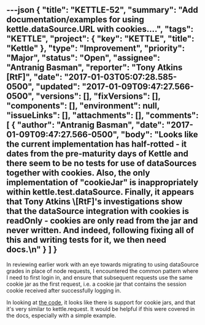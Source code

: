 ---json
{
  "title": "KETTLE-52",
  "summary": "Add documentation/examples for using kettle.dataSource.URL with cookies....",
  "tags": "KETTLE",
  "project": {
    "key": "KETTLE",
    "title": "Kettle"
  },
  "type": "Improvement",
  "priority": "Major",
  "status": "Open",
  "assignee": "Antranig Basman",
  "reporter": "Tony Atkins [RtF]",
  "date": "2017-01-03T05:07:28.585-0500",
  "updated": "2017-01-09T09:47:27.566-0500",
  "versions": [],
  "fixVersions": [],
  "components": [],
  "environment": null,
  "issueLinks": [],
  "attachments": [],
  "comments": [
    {
      "author": "Antranig Basman",
      "date": "2017-01-09T09:47:27.566-0500",
      "body": "Looks like the current implementation has half-rotted - it dates from the pre-maturity days of Kettle and there seem to be no tests for use of dataSources together with cookies. Also, the only implementation of \"cookieJar\" is inappropriately within kettle.test.dataSource. Finally, it appears that Tony Atkins \\[RtF]'s investigations show that the dataSource integration with cookies is readOnly - cookies are only read from the jar and never written. And indeed, following fixing all of this and writing tests for it, we then need docs.\n"
    }
  ]
}
---
In reviewing earlier work with an eye towards migrating to using dataSource grades in place of node requests, I encountered the common pattern where I need to first login in, and ensure that subsequent requests use the same cookie jar as the first request, i.e. a cookie jar that contains the session cookie received after successfully logging in.

In looking at [the code](https://github.com/fluid-project/kettle/blob/master/lib/dataSource-url.js#L37), it looks like there is support for cookie jars, and that it's very similar to kettle.request.  It would be helpful if this were covered in the docs, especially with a simple example.

        